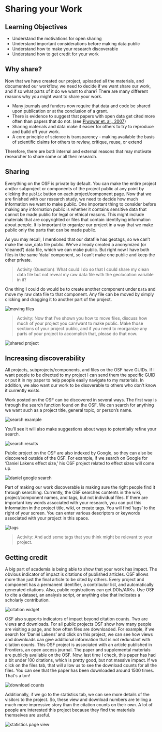 # Sharing your Work


## Learning Objectives
* Understand the motivations for open sharing
* Understand important considerations before making data public
* Understand how to make your research discoverable	
* Understand how to get credit for your work


## Why share?

Now that we have created our project, uploaded all the materials, and documented our workflow, we need to decide if we want share our work, and if so what parts of it do we want to share? There are many different reasons why you might want to share your work. 
* Many journals and funders now require that data and code be shared upon publication or at the conclusion of a grant. 
* There is evidence to suggest that papers with open data get cited more often than papers that do not. (see [Piwowar et. al., 2007](http://journals.plos.org/plosone/article?id=10.1371/journal.pone.0000308))
* Sharing materials and data make it easier for others to try to reproduce and build off your work. 
* A core principle of science is transparency - making available the basis of scientific claims for others to review, critique, reuse, or extend

Therefore, there are both internal and external reasons that may motivate researcher to share some or all their research.

## Sharing

Everything on the OSF is private by default. You can make the entire project and/or subproject or components of the project public at any point by clicking the `public` button on each project/component page. Now that we are finished with our research study, we need to decide how much information we want to make public. One important thing to consider before making any information public is whether it contains sensitive data that cannot be made public for legal or ethical reasons. This might include materials that are copyrighted or files that contain identifying information about people.  It is important to organize our project in a way that we make public only the parts that can be made public. 

As you may recall, I mentioned that our datafile has geotags, so we can’t make the raw_data file public. We’ve already created a anonymized (or ‘cleaned’) data file, which we can make public. But right now I have both files in the same ‘data’ component, so I can’t make one public and keep the other private.

> Activity (Question): What could I do so that I could share my clean data file but not reveal my raw data file with the geolocation variable in it?

One thing I could do would be to create another component under `Data` and move my raw data file to that component. Any file can be moved by simply clicking and dragging it to another part of the project. 

![moving files](Sharing_figs/moving_files.png)

> Activity: Now that I’ve shown you how to move files, discuss how much of your project you can/want to make public. Make those sections of your project public, and if you need to reorganize any parts of your project to accomplish that, please do that now.

![shared project](Sharing_figs/public_project.png)

## Increasing discoverability
 
All projects, subprojects/components, and files on the OSF have GUIDs. If I want people to be directed to my project I can send them the specific GUID or put it in my paper to help people easily navigate to my materials. In addition, we also want our work to be disoverable to others who don't know it currently exists. 

Work posted on the OSF can be discovered in several ways. The first way is through the search function found on the OSF. We can search for anything we want such as a project title, general topic, or person’s name.  

![search example](Sharing_figs/osf_search.png)

You’ll see it will also make suggestions about ways to potentially refine your search.

![search results](Sharing_figs/search_results.png)

Public project on the OSF are also indexed by Google, so they can also be discovered outside of the OSF. For example, if we search on Google for ‘Daniel Lakens effect size,' his OSF project related to effect sizes will come up.  

![daniel google search](Sharing_figs/lakens_google.png)


Part of making our work discoverable is making sure the right people find it through searching. Currently, the OSF searches contents in the wiki, project/component names, and tags, but not individual files. If there are important key words associated with your research, you can put this information in the project title, wiki, or create tags. You will find ‘tags’ to the right of your screen. You can enter various descriptors or keywords associated with your project in this space. 

![tags](Sharing_figs/tags.png)


> Activity: And add some tags that you think might be relevant to your project.


## Getting credit

A big part of academia is being able to show that your work has impact. The obvious indicator of impact is citations of published articles. OSF allows more than just the final article to be cited by others. Every project and component has a permanent identifier, a contributor list, and automatically generated citations.  Also, public registrations can get DOIs/ARKs. Use OSF to cite a dataset, an analysis script, or anything else that indicates a scholarly contribution.

![citation widget](Sharing_figs/citation_widget.png)

OSF also supports indicators of impact beyond citation counts. Two are views and downloads. For all public projects OSF show how many people are visiting a page, and how often files are downloaded. For example, if we search for ‘Daniel Lakens’ and click on this project, we can see how views and downloads can give additional information that is not redundant with citation counts. This OSF project is associated with an article published in Frontiers, an open access journal. The paper and supplemental materials are publicly available on the OSF. Now, last time I check, this paper has had a bit under 100 citations, which is pretty good, but not massive impact. If we click on the files tab, that will allow us to see the download counts for all the files. You can see that the paper has been downloaded around 1500 times.  That's a ton! 

![download counts](Sharing_figs/download_counts.png)

Additionally, if we go to the statistics tab, we can see more details of the visitors to the project. So, these view and download numbers are telling a much more impressive story than the citation counts on their own.  A lot of people are interested this project because they find the materials themselves are useful.

![statistics page view](Sharing_figs/OSF_analytics.png)
